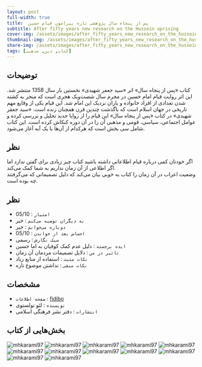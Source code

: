 ```yaml
---
layout: post
full-width: true
title:  پس از پنجاه سال پژوهشی تازه پیرامون قیام حسین
subtitle: After fifty years new research on the Hussein uprising
cover-img: /assets/images/after_fifty_years_new_research_on_the_hussein_uprising.jpg
thumbnail-img: /assets/images/after_fifty_years_new_research_on_the_hussein_uprising.jpg
share-img: /assets/images/after_fifty_years_new_research_on_the_hussein_uprising.jpg
tags: [کتاب, دین, مذهبی]
---
```


## توضیحات
کتاب «پس از پنجاه سال» اثر «سید جعفر شهیدی» نخستین بار سال 1358 منتشر شد. این اثر روایت قیام امام حسین در محرم سال شصت‌ویک هجری است که منجر به کشته شدن تعدادی از افراد خانواده و یاران نزدیک این امام شد. این قیام یکی از وقایع مهم تاریخی در جهان اسلام است که باگذشت چندین قرن همچنان زنده است. «سید جعفر شهیدی» در کتاب «پس از پنجاه سال» این قیام را از زوایا جدید تحلیل و بررسی کرده و عوامل اجتماعی، سیاسی، قومی و مذهبی آن را در آن دوره کنکاش کرده است. این کتاب شامل سی بخش است که هرکدام از آن‌ها با یک آیه آغاز می‌شود.  

## نظر
اگر خودتان کمی درباره قیام اطلاعاتی داشته باشید کتاب چیز زیادی برای گفتن ندارد اما اگر اطلاعی از آن زمان نداریم به شما کمک می‌کند.  
وضعیت اعراب در آن زمان را کتاب به خوبی بیان می‌کند که دلیل تصمیماتی که می‌گرفتند چه بوده است.  

## نظر
 - `امتیاز` : 05/10
 - `به دیگران توصیه می‌کنم` : خیر
 - `دوباره می‌خوانم` : خیر
 - `احساس بعد از خواندن` : 05/10  
 - `سبک نگارش` : رسمی
 - `ایده برجسته` : دلیل عدم کمک کوفیان به اما حسین
 - `تاثیر در من` : دلایل تصمیمات مردمان آن زمان
 - `نکات مثبت` : استفاده از منابع زیاد
 - `نکات منفی` : نداشتن موضوع تازه

## مشخصات
 - `صفحه اطلاعات` : [fidibo](https://fidibo.com/book/65908-%DA%A9%D8%AA%D8%A7%D8%A8-%D9%BE%D8%B3-%D9%BE%D9%86%D8%AC%D8%A7%D9%87-%D8%B3%D8%A7%D9%84-%D9%BE%DA%98%D9%88%D9%87%D8%B4%DB%8C-%D8%AA%D8%A7%D8%B2%D9%87-%D9%BE%DB%8C%D8%B1%D8%A7%D9%85%D9%88%D9%86-%D9%82%DB%8C%D8%A7%D9%85-%D8%AD%D8%B3%DB%8C%D9%86-%D8%B9)
 - `نویسنده` : لئو تولستوی
 - `انتشارات` : دفتر نشر فرهنگی اسلامی

## بخش‌هایی از کتاب

![mhkarami97](/assets/images/after_fifty_years_new_research_on_the_hussein_uprising/01.jpg)
![mhkarami97](/assets/images/after_fifty_years_new_research_on_the_hussein_uprising/02.jpg)
![mhkarami97](/assets/images/after_fifty_years_new_research_on_the_hussein_uprising/03.jpg)
![mhkarami97](/assets/images/after_fifty_years_new_research_on_the_hussein_uprising/04.jpg)
![mhkarami97](/assets/images/after_fifty_years_new_research_on_the_hussein_uprising/05.jpg)
![mhkarami97](/assets/images/after_fifty_years_new_research_on_the_hussein_uprising/06.jpg)
![mhkarami97](/assets/images/after_fifty_years_new_research_on_the_hussein_uprising/07.jpg)
![mhkarami97](/assets/images/after_fifty_years_new_research_on_the_hussein_uprising/08.jpg)
![mhkarami97](/assets/images/after_fifty_years_new_research_on_the_hussein_uprising/09.jpg)
![mhkarami97](/assets/images/after_fifty_years_new_research_on_the_hussein_uprising/10.jpg)
![mhkarami97](/assets/images/after_fifty_years_new_research_on_the_hussein_uprising/11.jpg)
![mhkarami97](/assets/images/after_fifty_years_new_research_on_the_hussein_uprising/12.jpg)